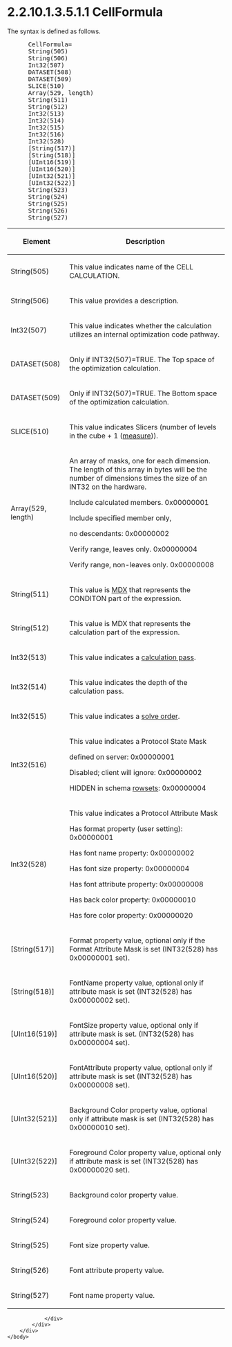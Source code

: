 <html dir="LTR" xmlns:mshelp="http://msdn.microsoft.com/mshelp" xmlns:ddue="http://ddue.schemas.microsoft.com/authoring/2003/5" xmlns:xlink="http://www.w3.org/1999/xlink" xmlns:tool="http://www.microsoft.com/tooltip">
    <head>
        <meta http-equiv="Content-Type" content="text/html; CHARSET=utf-8"></meta>
        <meta name="save" content="history"></meta>
        <title>2.2.10.1.3.5.1.1 CellFormula</title>
        <xml>
            <mshelp:toctitle title="2.2.10.1.3.5.1.1 CellFormula"></mshelp:toctitle>
            <mshelp:rltitle title="[MS-SSAS8]: CellFormula"></mshelp:rltitle>
            <mshelp:keyword index="A" term="eabebdba-e7b4-43af-8a77-3a41fafa9e8d"></mshelp:keyword>
            <mshelp:attr name="DCSext.ContentType" value="open specification"></mshelp:attr>
            <mshelp:attr name="AssetID" value="eabebdba-e7b4-43af-8a77-3a41fafa9e8d"></mshelp:attr>
            <mshelp:attr name="TopicType" value="kbRef"></mshelp:attr>
            <mshelp:attr name="DCSext.Title" value="[MS-SSAS8]: CellFormula" />
        </xml>
    </head>
    <body>
        <div id="header">
            <h1 class="heading">2.2.10.1.3.5.1.1 CellFormula</h1>
        </div>
        <div id="mainSection">
            <div id="mainBody">
                <div id="allHistory" class="saveHistory"></div>
                <div id="sectionSection0" class="section" name="collapseableSection">
                    

<p>The syntax is defined as follows.           </p>

<dl>
<dd>
<div><pre> CellFormula= 
 String(505)
 String(506)
 Int32(507)
 DATASET(508)
 DATASET(509) 
 SLICE(510)
 Array(529, length) 
 String(511)
 String(512)
 Int32(513)
 Int32(514)
 Int32(515)
 Int32(516) 
 Int32(528) 
 [String(517)]
 [String(518)]
 [UInt16(519)]
 [UInt16(520)]
 [UInt32(521)]
 [UInt32(522)]
 String(523)
 String(524)                      
 String(525)                        
 String(526)                             
 String(527)                     
</pre></div>
</dd></dl>

<table>
 <thead>
  <tr>
   <th>
   <p>Element</p>
   </th>
   <th>
   <p>Description</p>
   </th>
  </tr>
 </thead>
 <tr>
  <td>
  <p>String(505)</p>
  </td>
  <td>
  <p>This value indicates name of the CELL CALCULATION.</p>
  </td>
 </tr>
 <tr>
  <td>
  <p>String(506)</p>
  </td>
  <td>
  <p>This value provides a description.</p>
  </td>
 </tr>
 <tr>
  <td>
  <p>Int32(507)</p>
  </td>
  <td>
  <p>This value indicates whether the calculation utilizes
  an internal optimization code pathway.</p>
  </td>
 </tr>
 <tr>
  <td>
  <p>DATASET(508)</p>
  </td>
  <td>
  <p>Only if INT32(507)=TRUE. The Top space of the
  optimization calculation.</p>
  </td>
 </tr>
 <tr>
  <td>
  <p>DATASET(509)</p>
  </td>
  <td>
  <p>Only if INT32(507)=TRUE. The Bottom space of the
  optimization calculation.</p>
  </td>
 </tr>
 <tr>
  <td>
  <p>SLICE(510)</p>
  </td>
  <td>
  <p>This value indicates Slicers (number of levels in the
  cube + 1 (<a href="c527450b-f5bd-424b-8c98-ba6365288f35.md#gt_70548cb6-ef0e-4f2a-8e34-7293a9df8998">measure</a>)).</p>
  </td>
 </tr>
 <tr>
  <td>
  <p>Array(529, length)</p>
  </td>
  <td>
  <p>An array of masks, one for each dimension. The length
  of this array in bytes will be the number of dimensions times the size of an
  INT32 on the hardware.</p>
  <p>Include calculated members. 0x00000001</p>
  <p>Include specified member only,</p>
  <p>no descendants: 0x00000002</p>
  <p>Verify range, leaves only. 0x00000004</p>
  <p>Verify range, non-leaves only. 0x00000008</p>
  </td>
 </tr>
 <tr>
  <td>
  <p>String(511)</p>
  </td>
  <td>
  <p>This value is <a href="c527450b-f5bd-424b-8c98-ba6365288f35.md#gt_9b631ff5-dc89-45f0-a1c2-db6981e4804f">MDX</a> that represents the
  CONDITON part of the expression.</p>
  </td>
 </tr>
 <tr>
  <td>
  <p>String(512)</p>
  </td>
  <td>
  <p>This value is MDX that represents the calculation part
  of the expression.</p>
  </td>
 </tr>
 <tr>
  <td>
  <p>Int32(513)</p>
  </td>
  <td>
  <p>This value indicates a <a href="c527450b-f5bd-424b-8c98-ba6365288f35.md#gt_a611caab-b948-463e-ac07-e9a2f30222a9">calculation pass</a>.</p>
  </td>
 </tr>
 <tr>
  <td>
  <p>Int32(514)</p>
  </td>
  <td>
  <p>This value indicates the depth of the calculation
  pass.</p>
  </td>
 </tr>
 <tr>
  <td>
  <p>Int32(515)</p>
  </td>
  <td>
  <p>This value indicates a <a href="c527450b-f5bd-424b-8c98-ba6365288f35.md#gt_7faee801-7705-424a-8e64-1cd18ab0dfab">solve order</a>.</p>
  </td>
 </tr>
 <tr>
  <td>
  <p>Int32(516)</p>
  </td>
  <td>
  <p>This value indicates a Protocol State Mask</p>
  <p>defined on server: 0x00000001</p>
  <p>Disabled; client will ignore: 0x00000002</p>
  <p>HIDDEN in schema <a href="c527450b-f5bd-424b-8c98-ba6365288f35.md#gt_43e5a26f-e51f-4f1e-9818-e70bcb25de35">rowsets</a>: 0x00000004</p>
  </td>
 </tr>
 <tr>
  <td>
  <p>Int32(528)</p>
  </td>
  <td>
  <p>This value indicates a Protocol Attribute Mask</p>
  <p>Has format property (user setting): 0x00000001</p>
  <p>Has font name property: 0x00000002</p>
  <p>Has font size property: 0x00000004</p>
  <p>Has font attribute property: 0x00000008</p>
  <p>Has back color property: 0x00000010</p>
  <p>Has fore color property: 0x00000020</p>
  </td>
 </tr>
 <tr>
  <td>
  <p>[String(517)]</p>
  </td>
  <td>
  <p>Format property value, optional only if the Format
  Attribute Mask is set (INT32(528) has 0x00000001 set).</p>
  </td>
 </tr>
 <tr>
  <td>
  <p>[String(518)]</p>
  </td>
  <td>
  <p>FontName property value, optional only if attribute
  mask is set (INT32(528) has 0x00000002 set).</p>
  </td>
 </tr>
 <tr>
  <td>
  <p>[UInt16(519)]</p>
  </td>
  <td>
  <p>FontSize property value, optional only if attribute
  mask is set. (INT32(528) has 0x00000004 set).</p>
  </td>
 </tr>
 <tr>
  <td>
  <p>[UInt16(520)]</p>
  </td>
  <td>
  <p>FontAttribute property value, optional only if
  attribute mask is set (INT32(528) has 0x00000008 set).</p>
  </td>
 </tr>
 <tr>
  <td>
  <p>[UInt32(521)]</p>
  </td>
  <td>
  <p>Background Color property value, optional only if
  attribute mask is set (INT32(528) has 0x00000010 set).</p>
  </td>
 </tr>
 <tr>
  <td>
  <p>[UInt32(522)]</p>
  </td>
  <td>
  <p>Foreground Color property value, optional only if
  attribute mask is set (INT32(528) has 0x00000020 set).</p>
  </td>
 </tr>
 <tr>
  <td>
  <p>String(523)</p>
  </td>
  <td>
  <p>Background color property value.</p>
  </td>
 </tr>
 <tr>
  <td>
  <p>String(524)</p>
  </td>
  <td>
  <p>Foreground color property value.</p>
  </td>
 </tr>
 <tr>
  <td>
  <p>String(525)</p>
  </td>
  <td>
  <p>Font size property value.</p>
  </td>
 </tr>
 <tr>
  <td>
  <p>String(526)</p>
  </td>
  <td>
  <p>Font attribute property value.</p>
  </td>
 </tr>
 <tr>
  <td>
  <p>String(527)</p>
  </td>
  <td>
  <p>Font name property value.</p>
  </td>
 </tr>
</table>

<p> </p>


                </div>
            </div>
        </div>
    </body>
</html>